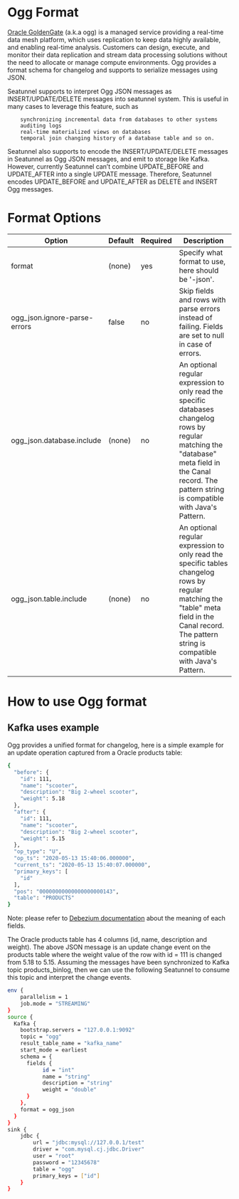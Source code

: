 # Ogg Format

[Oracle GoldenGate](https://www.oracle.com/integration/goldengate/) (a.k.a ogg) is a managed service providing a real-time data mesh platform, which uses replication to keep data highly available, and enabling real-time analysis. Customers can design, execute, and monitor their data replication and stream data processing solutions without the need to allocate or manage compute environments. Ogg provides a format schema for changelog and supports to serialize messages using JSON.

Seatunnel supports to interpret Ogg JSON messages as INSERT/UPDATE/DELETE messages into seatunnel system. This is useful in many cases to leverage this feature, such as

        synchronizing incremental data from databases to other systems
        auditing logs
        real-time materialized views on databases
        temporal join changing history of a database table and so on.

Seatunnel also supports to encode the INSERT/UPDATE/DELETE messages in Seatunnel as Ogg JSON messages, and emit to storage like Kafka. However, currently Seatunnel can’t combine UPDATE_BEFORE and UPDATE_AFTER into a single UPDATE message. Therefore, Seatunnel encodes UPDATE_BEFORE and UPDATE_AFTER as DELETE and INSERT Ogg messages.

# Format Options

|            Option            | Default | Required |                                                                                                Description                                                                                                 |
|------------------------------|---------|----------|------------------------------------------------------------------------------------------------------------------------------------------------------------------------------------------------------------|
| format                       | (none)  | yes      | Specify what format to use, here should be '-json'.                                                                                                                                                        |
| ogg_json.ignore-parse-errors | false   | no       | Skip fields and rows with parse errors instead of failing. Fields are set to null in case of errors.                                                                                                       |
| ogg_json.database.include    | (none)  | no       | An optional regular expression to only read the specific databases changelog rows by regular matching the "database" meta field in the Canal record. The pattern string is compatible with Java's Pattern. |
| ogg_json.table.include       | (none)  | no       | An optional regular expression to only read the specific tables changelog rows by regular matching the "table" meta field in the Canal record. The pattern string is compatible with Java's Pattern.       |

# How to use Ogg format

## Kafka uses example

Ogg provides a unified format for changelog, here is a simple example for an update operation captured from a Oracle products table:

```bash
{
  "before": {
    "id": 111,
    "name": "scooter",
    "description": "Big 2-wheel scooter",
    "weight": 5.18
  },
  "after": {
    "id": 111,
    "name": "scooter",
    "description": "Big 2-wheel scooter",
    "weight": 5.15
  },
  "op_type": "U",
  "op_ts": "2020-05-13 15:40:06.000000",
  "current_ts": "2020-05-13 15:40:07.000000",
  "primary_keys": [
    "id"
  ],
  "pos": "00000000000000000000143",
  "table": "PRODUCTS"
}
```

Note: please refer to [Debezium documentation](https://github.com/debezium/debezium/blob/v1.9.8.Final/documentation/modules/ROOT/pages/connectors/oracle.adoc#data-change-events) about the meaning of each fields.

The Oracle products table has 4 columns (id, name, description and weight).
The above JSON message is an update change event on the products table where the weight value of the row with id = 111 is changed from 5.18 to 5.15.
Assuming the messages have been synchronized to Kafka topic products_binlog, then we can use the following Seatunnel to consume this topic and interpret the change events.

```bash
env {
    parallelism = 1
    job.mode = "STREAMING"
}
source {
  Kafka {
    bootstrap.servers = "127.0.0.1:9092"
    topic = "ogg"
    result_table_name = "kafka_name"
    start_mode = earliest
    schema = {
      fields {
           id = "int"
           name = "string"
           description = "string"
           weight = "double"
      }
    },
    format = ogg_json
  }
}
sink {
    jdbc {
        url = "jdbc:mysql://127.0.0.1/test"
        driver = "com.mysql.cj.jdbc.Driver"
        user = "root"
        password = "12345678"
        table = "ogg"
        primary_keys = ["id"]
    }
}
```

